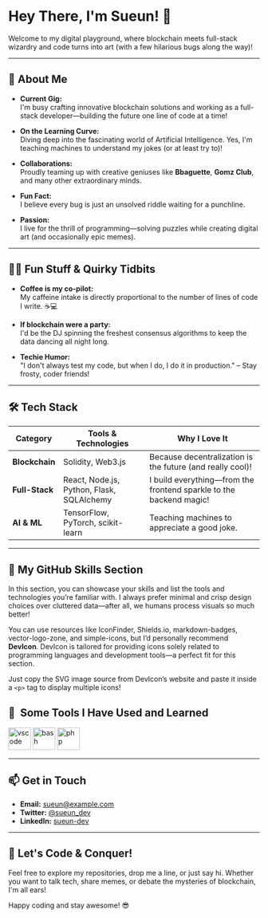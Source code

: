 # Hey There, I'm Sueun! 👋

Welcome to my digital playground, where blockchain meets full-stack wizardry and code turns into art (with a few hilarious bugs along the way)!

---

## 🚀 About Me

- **Current Gig:**  
  I'm busy crafting innovative blockchain solutions and working as a full-stack developer—building the future one line of code at a time!

- **On the Learning Curve:**  
  Diving deep into the fascinating world of Artificial Intelligence. Yes, I'm teaching machines to understand my jokes (or at least try to)!

- **Collaborations:**  
  Proudly teaming up with creative geniuses like **Bbaguette**, **Gomz Club**, and many other extraordinary minds.

- **Fun Fact:**  
  I believe every bug is just an unsolved riddle waiting for a punchline.

- **Passion:**  
  I live for the thrill of programming—solving puzzles while creating digital art (and occasionally epic memes).

---

## 🤹‍♂️ Fun Stuff & Quirky Tidbits

- **Coffee is my co-pilot:**  
  My caffeine intake is directly proportional to the number of lines of code I write. ☕💻

- **If blockchain were a party:**  
  I'd be the DJ spinning the freshest consensus algorithms to keep the data dancing all night long.

- **Techie Humor:**  
  "I don't always test my code, but when I do, I do it in production." – Stay frosty, coder friends!

---

## 🛠️ Tech Stack

| **Category**    | **Tools & Technologies**                                                     | **Why I Love It**                                               |
|-----------------|-------------------------------------------------------------------------------|-----------------------------------------------------------------|
| **Blockchain**  | Solidity, Web3.js                                                             | Because decentralization is the future (and really cool)!     |
| **Full-Stack**  | React, Node.js, Python, Flask, SQLAlchemy                                     | I build everything—from the frontend sparkle to the backend magic! |
| **AI & ML**     | TensorFlow, PyTorch, scikit-learn                                             | Teaching machines to appreciate a good joke.                  |

---

## 🚀 My GitHub Skills Section

In this section, you can showcase your skills and list the tools and technologies you’re familiar with. I always prefer minimal and crisp design choices over cluttered data—after all, we humans process visuals so much better!

You can use resources like IconFinder, Shields.io, markdown-badges, vector-logo-zone, and simple-icons, but I’d personally recommend **DevIcon**. DevIcon is tailored for providing icons solely related to programming languages and development tools—a perfect fit for this section.

Just copy the SVG image source from DevIcon’s website and paste it inside a `<p>` tag to display multiple icons!

<h2> 🚀 &nbsp;Some Tools I Have Used and Learned</h2>
<p align="left">
  <img src="https://cdn.jsdelivr.net/gh/devicons/devicon/icons/vscode/vscode-original.svg" alt="vscode" width="45" height="45"/>
  <img src="https://cdn.jsdelivr.net/gh/devicons/devicon/icons/bash/bash-original.svg" alt="bash" width="45" height="45"/>
  <img src="https://cdn.jsdelivr.net/gh/devicons/devicon/icons/php/php-original.svg" alt="php" width="45" height="45"/>
  <!-- You can add more icons as needed -->
</p>

---

## 📫 Get in Touch

- **Email:** [sueun@example.com](mailto:sueun@example.com)
- **Twitter:** [@sueun_dev](https://twitter.com/sueun_dev)
- **LinkedIn:** [sueun-dev](https://www.linkedin.com/in/sueun-dev)

---

## 🎉 Let's Code & Conquer!

Feel free to explore my repositories, drop me a line, or just say hi. Whether you want to talk tech, share memes, or debate the mysteries of blockchain, I'm all ears!

Happy coding and stay awesome! 😎
